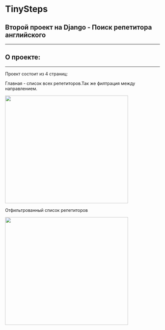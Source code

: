 # TinySteps
<h2>Второй проект на Django - Поиск репетитора английского</h2>
<hr>
<h2>О проекте:</h2>
<hr>
<p>Проект состоит из 4 страниц:
<p>Главная - список всех репетиторов.Так же филтрация между направлением.</p>
<img src="https://i.postimg.cc/HWynpzFn/2021-06-04-154310.png" height = 350, width= 400>
<p>Отфильтрованный список репетиторов</p>
<img src="https://i.postimg.cc/Gm1MpbKN/2021-06-04-154655.png" height = 350, width= 400>


